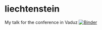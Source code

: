 # liechtenstein
My talk for the conference in Vaduz
[![Binder](https://mybinder.org/badge_logo.svg)](https://mybinder.org/v2/gh/tschm/liechtenstein/master?filepath=work)
